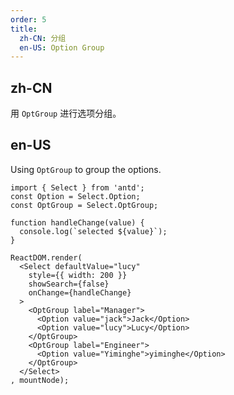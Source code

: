 ```yaml
---
order: 5
title: 
  zh-CN: 分组
  en-US: Option Group
---
```


## zh-CN

用 `OptGroup` 进行选项分组。

## en-US

Using `OptGroup` to group the options.

````__react
import { Select } from 'antd';
const Option = Select.Option;
const OptGroup = Select.OptGroup;

function handleChange(value) {
  console.log(`selected ${value}`);
}

ReactDOM.render(
  <Select defaultValue="lucy"
    style={{ width: 200 }}
    showSearch={false}
    onChange={handleChange}
  >
    <OptGroup label="Manager">
      <Option value="jack">Jack</Option>
      <Option value="lucy">Lucy</Option>
    </OptGroup>
    <OptGroup label="Engineer">
      <Option value="Yiminghe">yiminghe</Option>
    </OptGroup>
  </Select>
, mountNode);
````
